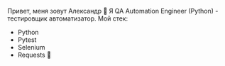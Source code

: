 Привет, меня зовут Александр 👋
Я QA Automation Engineer (Python) - тестировщик автоматизатор.
Мой стек:
- Python
- Pytest
- Selenium
- Requests 👋

<!--
**Alexandr2157/Alexandr2157** is a ✨ _special_ ✨ repository because its `README.md` (this file) appears on your GitHub profile.

Here are some ideas to get you started:

- 🔭 I’m currently working on ...
- 🌱 I’m currently learning ...
- 👯 I’m looking to collaborate on ...
- 🤔 I’m looking for help with ...
- 💬 Ask me about ...
- 📫 How to reach me: ...
- 😄 Pronouns: ...
- ⚡ Fun fact: ...
-->
